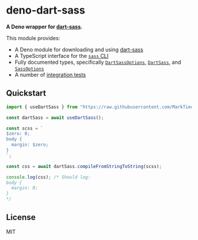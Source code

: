 # deno-dart-sass

**A Deno wrapper for [dart-sass](https://github.com/sass/dart-sass).**

This module provides:

- A Deno module for downloading and using [dart-sass](https://github.com/sass/dart-sass)
- A TypeScript interface for the [`sass` CLI](https://sass-lang.com/documentation/cli/dart-sass)
- Fully documented types, specifically [`DartSassOptions`](./mod.ts#L1-L21), [`DartSass`](./mod.ts#L23-L37), and [`SassOptions`](./mod.ts#L39-L93)
- A number of [integration tests](./test.ts)

## Quickstart

```typescript
import { useDartSass } from "https://raw.githubusercontent.com/MarkTiedemann/deno-dart-sass/master/mod.ts";

const dartSass = await useDartSass();

const scss = `
$zero: 0;
body {
  margin: $zero;
}
`;

const css = await dartSass.compileFromStringToString(scss);

console.log(css); /* Should log:
body {
  margin: 0;
}
*/
```

## License

MIT
